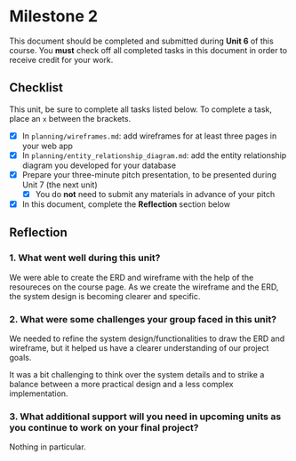 # Milestone 2

This document should be completed and submitted during **Unit 6** of this course. You **must** check off all completed tasks in this document in order to receive credit for your work.

## Checklist

This unit, be sure to complete all tasks listed below. To complete a task, place an `x` between the brackets.

- [X] In `planning/wireframes.md`: add wireframes for at least three pages in your web app
- [X] In `planning/entity_relationship_diagram.md`: add the entity relationship diagram you developed for your database
- [X] Prepare your three-minute pitch presentation, to be presented during Unit 7 (the next unit)
  - [X] You do **not** need to submit any materials in advance of your pitch
- [X] In this document, complete the **Reflection** section below

## Reflection

### 1. What went well during this unit?

We were able to create the ERD and wireframe with the help of the resoureces on the course page. As we create the wireframe and the ERD, the system design is becoming clearer and specific. 

### 2. What were some challenges your group faced in this unit?

We needed to refine the system design/functionalities to draw the ERD and wireframe, but it helped us have a clearer understanding of our project goals.

It was a bit challenging to think over the system details and to strike a balance between a more practical design and a less complex implementation.

### 3. What additional support will you need in upcoming units as you continue to work on your final project?

Nothing in particular.
